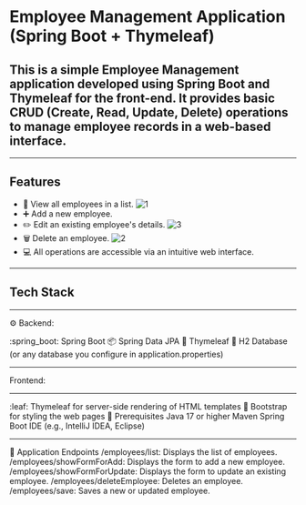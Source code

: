 # Employee Management Application (Spring Boot + Thymeleaf) 
## This is a simple Employee Management application developed using Spring Boot and Thymeleaf for the front-end. It provides basic CRUD (Create, Read, Update, Delete) operations to manage employee records in a web-based interface.

---

## Features
- :eyes: View all employees in a list.
![1](https://github.com/user-attachments/assets/0f89dc65-21cf-4da9-872c-5d67c6a7191e)
- :heavy_plus_sign: Add a new employee.
- :pencil2: Edit an existing employee's details.
![3](https://github.com/user-attachments/assets/5c7b05c1-d4d4-4cf3-98c0-5673b451a1eb)
- :wastebasket: Delete an employee.
![2](https://github.com/user-attachments/assets/df280639-3a4f-4b71-b646-6a932c47b532)
- :computer: All operations are accessible via an intuitive web interface.

---

## Tech Stack

---

:gear: Backend:

:spring_boot: Spring Boot
:package: Spring Data JPA
:leafy_green: Thymeleaf
:floppy_disk: H2 Database (or any database you configure in application.properties)

---

Frontend:

---

:leaf: Thymeleaf for server-side rendering of HTML templates
:blue_heart: Bootstrap for styling the web pages
:pushpin: Prerequisites
Java 17 or higher
Maven
Spring Boot
IDE (e.g., IntelliJ IDEA, Eclipse)

---

:book: Application Endpoints
/employees/list: Displays the list of employees.
/employees/showFormForAdd: Displays the form to add a new employee.
/employees/showFormForUpdate: Displays the form to update an existing employee.
/employees/deleteEmployee: Deletes an employee.
/employees/save: Saves a new or updated employee.
